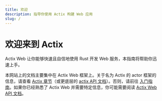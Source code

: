 ```yaml
---
title: 欢迎
description: 指导你使用 Actix 构建 Web 应用
slug: /
---
```


# 欢迎来到 Actix

Actix Web 让你能够快速且自信地使用 Rust 开发 Web 服务，本指南将帮助你迅速上手。

本网站上的文档主要集中在 Actix Web 框架上。关于名为 Actix 的 actor 框架的信息，请查看 [Actix 章节][actix-chapter]（或更底层的 [actix API 文档][actix-docs]）。否则，请前往 [入门指南][getting-started]。如果你已经熟悉了 Actix Web 并需要特定信息，你可能需要阅读 [Actix Web API 文档][actix-web-docs]。

[getting-started]: https://actix.rs/docs/getting-started
[actix-web-docs]: https://docs.rs/actix-web
[actix-docs]: https://docs.rs/actix
[actix-chapter]: https://actix.rs/docs/actix
